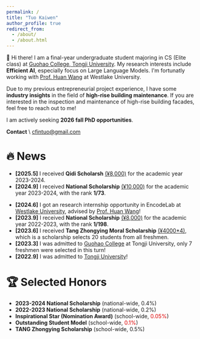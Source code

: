 ```yaml
---
permalink: /
title: "Tuo Kaiwen"
author_profile: true
redirect_from: 
  - /about/
  - /about.html
---
```


👋 Hi there! I am a final-year undergraduate student majoring in CS (Elite class) at [Guohao College, Tongji University](https://ghc.tongji.edu.cn/). My research interests include **Efficient AI**, especially focus on Large Language Models. I'm fortunatly working with [Prof. Huan Wang](https://huanwang.tech/) at Westlake University.

Due to my previous entrepreneurial project experience, I have some **industry insights** in the field of **high-rise building maintenance**. If you are interested in the inspection and maintenance of high-rise building facades, feel free to reach out to me!

I am actively seeking **2026 fall PhD opportunities**.
 
**Contact** \\
cfintuo@gmail.com

🔥 News
=====
- **\[2025.5\]** I received **Qidi Scholarsh** <u>(¥8,000)</u> for the academic year 2023-2024.
- **\[2024.9\]** I received **National Scholarship** <u>(¥10,000)</u> for the academic year 2023-2024, with the rank **1/73**.
<!-- - **\[2024.7\]** I won the **Gold Award (<font color="#dd0000">0.02%</font>)** in [China International College Students' Innovation Competition, Shanghai](https://cy.ncss.cn/) as the **team leader and founder**. -->
- **\[2024.6\]** I got an research internship opportunity in EncodeLab at [Westlake University](https://www.westlake.edu.cn/), advised by [Prof. Huan Wang](https://huanwang.tech/)!
- **\[2023.9\]** I received **National Scholarship** <u>(¥8,000)</u> for the academic year 2022-2023, with the rank **1/198**.
- **\[2023.6\]** I received **Tang Zhongying Moral Scholarship** <u>(¥4000*4)</u>, which is a scholarship selects 20 students from all freshmen.
- **\[2023.3\]** I was admitted to [Guohao College](https://ghc.tongji.edu.cn/) at Tongji University, only 7 freshmen were selected in this turn!
- **\[2022.9\]** I was admitted to [Tongji University](https://www.tongji.edu.cn/)!


🏆 Selected Honors
=====
- **2023-2024 National Scholarship** (national-wide, 0.4%)
- **2022-2023 National Scholarship** (national-wide, 0.2%)
- **Inspirational Star (Nomination Award)** (school-wide, <font color="#dd0000">0.05%</font>)
- **Outstanding Student Model** (school-wide, <font color="#dd0000">0.1%</font>)
- **TANG Zhongying Scholarship** (school-wide, 0.5%)

